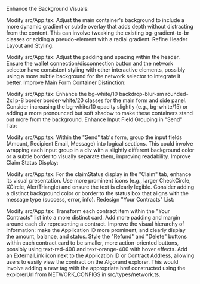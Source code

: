 Enhance the Background Visuals:

Modify src/App.tsx: Adjust the main container's background to include a more dynamic gradient or subtle overlay that adds depth without distracting from the content. This can involve tweaking the existing bg-gradient-to-br classes or adding a pseudo-element with a radial gradient.
Refine Header Layout and Styling:

Modify src/App.tsx: Adjust the padding and spacing within the header. Ensure the wallet connection/disconnection button and the network selector have consistent styling with other interactive elements, possibly using a more subtle background for the network selector to integrate it better.
Improve Main Form Container Distinction:

Modify src/App.tsx: Enhance the bg-white/10 backdrop-blur-sm rounded-2xl p-8 border border-white/20 classes for the main form and side panel. Consider increasing the bg-white/10 opacity slightly (e.g., bg-white/15) or adding a more pronounced but soft shadow to make these containers stand out more from the background.
Enhance Input Field Grouping in "Send" Tab:

Modify src/App.tsx: Within the "Send" tab's form, group the input fields (Amount, Recipient Email, Message) into logical sections. This could involve wrapping each input group in a div with a slightly different background color or a subtle border to visually separate them, improving readability.
Improve Claim Status Display:

Modify src/App.tsx: For the claimStatus display in the "Claim" tab, enhance its visual presentation. Use more prominent icons (e.g., larger CheckCircle, XCircle, AlertTriangle) and ensure the text is clearly legible. Consider adding a distinct background color or border to the status box that aligns with the message type (success, error, info).
Redesign "Your Contracts" List:

Modify src/App.tsx: Transform each contract item within the "Your Contracts" list into a more distinct card. Add more padding and margin around each div representing a contract.
Improve the visual hierarchy of information: make the Application ID more prominent, and clearly display the amount, balance, and status.
Style the "Refund" and "Delete" buttons within each contract card to be smaller, more action-oriented buttons, possibly using text-red-400 and text-orange-400 with hover effects.
Add an ExternalLink icon next to the Application ID or Contract Address, allowing users to easily view the contract on the Algorand explorer. This would involve adding a new <a> tag with the appropriate href constructed using the explorerUrl from NETWORK_CONFIGS in src/types/network.ts.
